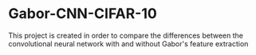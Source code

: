 # Gabor-CNN-CIFAR-10
This project is created in order to compare the differences between the convolutional neural network with and without Gabor's feature extraction

